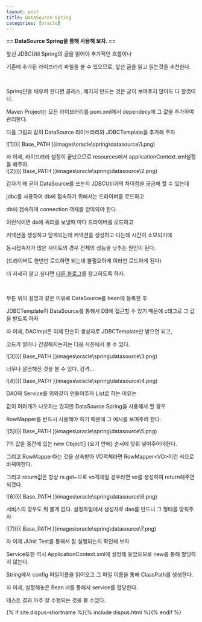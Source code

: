 ```yaml
---
layout: post
title: DataSource Spring
categories: [oracle]
---
```


**== DataSource Spring을 통해 사용해 보자. ==**<br>

앞선 JDBCUtil Spring의 글을 읽어야 추가적인 흐름이나<br>

기존에 추가된 라이브러리 파일을 볼 수 있으므로, 앞선 글을 읽고 읽는것을 추천한다.<br>

<br>

Spring단을 배우려 한다면 클래스, 패키지 만드는 것은 굳이 보여주지 않아도 다 할것이다.<br>

Maven Project는 모든 라이브러리를 pom.xml에서 dependecy에 그 값을 추가하여 관리한다.<br>

다음 그림과 같이 DataSource 라이브러리와 JDBCTemplate을 추가해 주자<br>

![1]({{ Base_PATH }}images\oracle\spring\datasource\1.png)<br>

자 이제, 라이브러리 설정이 끝났으므로 resources에서 applicationContext.xml설정을 해주자.<br>![2]({{ Base_PATH }}images\oracle\spring\datasource\2.png)<br>

갑자기 왜 굳이 DataSource를 쓰는지 JDBCUtil과의 차이점을 궁금해 할 수 있는데<br>

jdbc를 사용하여 db에 접속하기 위해서는 드라이버를 로드하고 <br>

db에 접속하여 connection 객체를 받아와야 한다. <br>

이런식이면 db에 쿼리를 보낼때 마다 드라이버를 로드하고 <br>

커넥션을 생성하고 닫게되는데 커넥션을 생성하고 다는데 시간이 소모되기에<br>

동시접속자가 많은 사이트의 경우 전체의 성능을 낮추는 원인이 된다.<br>

(드라이버도 한번만 로드하면 되는데 불필요하게 여러번 로드하게 된다)<br>

더 자세히 알고 싶다면 <a href="https://coffee-mark.tumblr.com/post/61383766496/%ED%86%B0%EC%BC%93%EC%97%90%EC%84%9C-datasource%EC%9D%84-%EC%9D%B4%EC%9A%A9%ED%95%9C-db%EC%A0%91%EC%86%8D%EC%BB%A4%EB%84%A5%EC%85%98-%ED%92%80"> 다른 블로그</a>를 참고하도록 하자.<br>

<br>

무튼 위의 설명과 같은 이유로 DataSource를 bean에 등록한 후<br>

JDBCTemplate이 DataSource를 통해서 DB에 접근할 수 있기 때문에 c태그로 그 값을 받도록 하자<br>

자 이제, DAOImpl은 이제 단순히 생성자로 JDBCTemplate만 받으면 되고,<br>

코드가 얼마나 간결해지는지는 다음 사진에서 볼 수 있다.

![3]({{ Base_PATH }}images\oracle\spring\datasource\3.png)<br>

너무나 깔끔해진 것을 볼 수 있다. 감격...<br>

![4]({{ Base_PATH }}images\oracle\spring\datasource\4.png)<br>

DAO와 Service를 위와같이 만들어주자 List로 하는 이유는<br>

값이 여러개가 나오지는 않지만 DataSource Spring을 사용해서 할 경우<br>

RowMapper를 반드시 사용해야 하기 때문에 그 예시를 보여주려 한다.<br>

![5]({{ Base_PATH }}images\oracle\spring\datasource\5.png)<br>

?의 값을 중간에 있는 new Object[] {요기 안에} 순서에 맞춰 넣어주어야한다.<br>

그리고 RowMapper라는 것을 상속받아 VO객체라면 RowMapper\<VO>이런 식으로 바꿔야한다.<br>

그리고 return값은 항상 rs.get~으로 vo객체일 경우라면 vo를 생성하여 return해주면 되겠다.<br>

![6]({{ Base_PATH }}images\oracle\spring\datasource\6.png)<br>

서비스의 경우도 뭐 볼게 없다. 설정파일에서 생성자로 dao를 만드니 그 형태를 맞춰주자<br>

![7]({{ Base_PATH }}images\oracle\spring\datasource\7.png)<br>

자 이제 JUnit Test를 통해서 잘 실행되는지 확인해 보자<br>

Service또한 역시 ApplicationContext.xml에 설정해 놓았으므로 new를 통해 할당하지 않는다.<br>

String에서 config 파일이름을 읽어오고 그 파일 이름을 통해 ClassPath를 생성한다.<br>

자 이제, 설정해놓은 Bean id를 통해서 service를 할당한다.<br>

테스트 결과 아주 잘 수행되는 것을 볼 수있다.<br>

{% if site.dispus-shortname %}{% include dispus.html %}{% endif %}